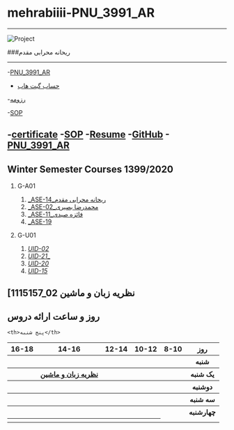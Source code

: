 # mehrabiiii-PNU_3991_AR
---------

![Project ](https://github.com/mehrabiiii/PNU_3991_AR/blob/gh-pages/SoftwareManagement/jsw-header-illustrations---v3.png)







###ریحانه محرابی مقدم
 
---
-[PNU_3991_AR](https://github.com/mehrabiiii/PNU_3991_AR/https://github.com/mehrabiiii/mehrabiiii-PNU_3991_AR)
- [حساب گیت هاب](https://github.com/mehrabiiii)

-[رزومه](https://mehrabiiii.github.io/Resume/https://github.com/mehrabiiii/resume.github.io)

-[SOP](https://mehrabiiii.github.io/MySop/https://github.com/mehrabiiii/mehrabiiii.github.io-sop-)

-[certificate](https://github.com/mehrabiiii/certificate-)
-[SOP](https://mehrabiiii.github.io/MySop/https://github.com/mehrabiiii/mehrabiiii.github.io-sop-)
-[Resume](https://mehrabiiii.github.io/Resume/https://github.com/mehrabiiii/resume.github.io)
-[GitHub](https://github.com/mehrabiiii)
-[PNU_3991_AR](https://github.com/mehrabiiii/PNU_3991_AR/https://github.com/mehrabiiii/mehrabiiii-PNU_3991_AR)
-------------
## Winter Semester Courses 1399/2020


1. G-A01
     1. [_ASE-14_ریحانه محرابی مقدم](https://github.com/AliRazavi-edu/PNU_3991/tree/master/_MSc/AdvancedSoftwareEngineering/14_%D8%B3%D8%AD%D8%B1%20%D8%B2%D9%8A%D9%86%D9%8A%20%D9%88%D9%86%D8%AF%D9%85%D9%82%D8%AF%D9%85)   
    1. [_ASE-02_محمدرضا بصیری](https://github.com/AliRazavi-edu/PNU_3991/tree/master/_MSc/AdvancedSoftwareEngineering/02_%D9%81%D9%87%D9%8A%D9%85%D9%87%20%D8%A7%D8%A8%D9%88%D8%AD%D9%85%D8%B2%D9%87) 
    1. [_ASE-11_فائزه صیدی](https://github.com/AliRazavi-edu/PNU_3991/tree/master/_MSc/AdvancedSoftwareEngineering/11_%D8%B9%D9%84%D9%8A%D8%B1%D8%B6%D8%A7%20%D8%AE%D9%88%D8%A7%D8%AC%D9%87%20%DA%AF%D9%8A)    
    1. [_ASE-19](https://github.com/AliRazavi-edu/PNU_3991/tree/master/_MSc/AdvancedSoftwareEngineering/19_%D9%83%D9%84%D8%AB%D9%88%D9%85%20%D9%85%D8%AD%D9%85%D8%AF%D9%8A)
 






1. G-U01
 
     1. [_UID-02_](https://github.com/AliRazavi-edu/PNU_3991/tree/master/_MSc/SoftwareProjectManagement/02_%D9%81%D9%87%D9%8A%D9%85%D9%87%20%D8%A7%D8%A8%D9%88%D8%AD%D9%85%D8%B2%D9%87)  
     1. [_UID-21__](https://github.com/AliRazavi-edu/PNU_3991/tree/master/_MSc/SoftwareProjectManagement/21_%D8%B3%D9%8A%D9%85%D8%A7%20%D9%85%D8%AD%D8%B3%D9%86%D9%8A)    
     1. [_UID-20_](https://github.com/AliRazavi-edu/PNU_3991/tree/master/_MSc/SoftwareProjectManagement/20_%D9%85%D9%87%D8%B1%D8%AF%D8%A7%D8%AF%20%D9%85%D8%AC%D8%AF%D9%8A%20%D9%86%D8%B3%D8%A8)      
    1. [_UID-15_](https://github.com/AliRazavi-edu/PNU_3991/tree/master/_MSc/SoftwareProjectManagement/15_%D9%81%D8%A7%D8%B7%D9%85%D9%87%20%D8%B4%D9%83%D8%A7%D8%B1%D9%8A%20%D8%A8%D8%A7%D8%AF%D9%8A)    
  

[1115157_02 نظریه زبان و ماشین
--------------
## روز و ساعت ارائه دروس

<table style="width:100%">
  <tr>
    <th >16-18</th>
    <th >14-16</th>
    <th >12-14</th>
    <th>10-12</th>
    <th>8-10</th>
    <th>روز</th>
  </tr>
  <tr>
    <th ></th>
    <th ></th>
    <th ></th>
    <th></th>
    <th></th>
    <th>شنبه</th>
  </tr>
   <tr>
    <th ></th>
    <th ><a href="https://github.com/AliRazavi-edu/PNU_3991/tree/master/_MSc/SoftwareProjectManagement">نظریه زبان و ماشین</a></th>
    <th></th>
    <th></th>
    <th ></th>
    <th>یک شنبه</th>
  </tr>
   <tr>
     <th ></th>
     <th ></th>
     <th></th>
     <th></th>
    <th ></th>   
    <th>دوشنبه</th>
  </tr>
   <tr>
    <th ></th>
    <th ></th>
    <th></th>
    <th></th>
    <th ></th>
    <th>سه شنبه</th>
  </tr>
   <tr>
    <th ></th>
    <th ></th>
    <th></th>
    <th></th>
     <th ></th>
    <th>چهارشنبه</th>
  </tr>
   <tr>
    <th ></th>
     <th >
     <th ></th>
     <th></th>
    
    <th>پنج شنبه</th>
  </tr>
</table>
